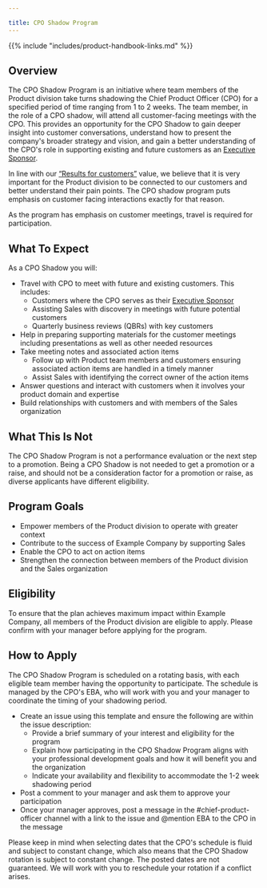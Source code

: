 ```yaml
---

title: CPO Shadow Program
---
```


{{% include "includes/product-handbook-links.md" %}}

## Overview

The CPO Shadow Program is an initiative where team members of the Product division take turns shadowing the Chief Product Officer (CPO) for a specified period of time ranging from 1 to 2 weeks. The team member, in the role of a CPO shadow, will attend all customer-facing meetings with the CPO. This provides an opportunity for the CPO Shadow to gain deeper insight into customer conversations, understand how to present the company's broader strategy and vision, and gain a better understanding of the CPO's role in supporting existing and future customers as an [Executive Sponsor](/handbook/sales/field-operations/field-enablement/executive-sponsor-program/).

In line with our [“Results for customers”](/handbook/values/#results) value, we believe that it is very important for the Product division to be connected to our customers and better understand their pain points. The CPO shadow program puts emphasis on customer facing interactions exactly for that reason.

As the program has emphasis on customer meetings, travel is required for participation.

## What To Expect

As a CPO Shadow you will:

* Travel with CPO to meet with future and existing customers. This includes:
  * Customers where the CPO serves as their [Executive Sponsor](/handbook/sales/field-operations/field-enablement/executive-sponsor-program/)
  * Assisting Sales with discovery in meetings with future potential customers
  * Quarterly business reviews (QBRs) with key customers
* Help in preparing supporting materials for the customer meetings including presentations as well as other needed resources
* Take meeting notes and associated action items
  * Follow up with Product team members and customers ensuring associated action items are handled in a timely manner
  * Assist Sales with identifying the correct owner of the action items
* Answer questions and interact with customers when it involves your product domain and expertise
* Build relationships with customers and with members of the Sales organization

## What This Is Not

The CPO Shadow Program is not a performance evaluation or the next step to a promotion. Being a CPO Shadow is not needed to get a promotion or a raise, and should not be a consideration factor for a promotion or raise, as diverse applicants have different eligibility.

## Program Goals

* Empower members of the Product division to operate with greater context
* Contribute to the success of Example Company by supporting Sales
* Enable the CPO to act on action items
* Strengthen the connection between members of the Product division and the Sales organization

## Eligibility

To ensure that the plan achieves maximum impact within Example Company, all members of the Product division are eligible to apply. Please confirm with your manager before applying for the program.

## How to Apply

The CPO Shadow Program is scheduled on a rotating basis, with each eligible team member having the opportunity to participate. The schedule is managed by the CPO's EBA, who will work with you and your manager to coordinate the timing of your shadowing period.

* Create an issue using this template and ensure the following are within the issue description:
  * Provide a brief summary of your interest and eligibility for the program
  * Explain how participating in the CPO Shadow Program aligns with your professional development goals and how it will benefit you and the organization
  * Indicate your availability and flexibility to accommodate the 1-2 week shadowing period
* Post a comment to your manager and ask them to approve your participation
* Once your manager approves, post a message in the #chief-product-officer channel with a link to the issue and @mention EBA to the CPO in the message

Please keep in mind when selecting dates that the CPO's schedule is fluid and subject to constant change, which also means that the CPO Shadow rotation is subject to constant change. The posted dates are not guaranteed. We will work with you to reschedule your rotation if a conflict arises.
